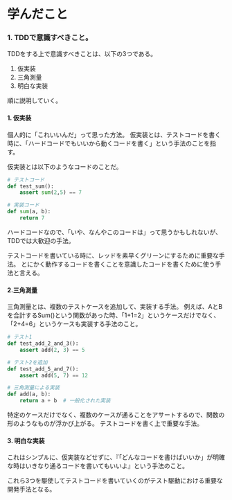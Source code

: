 # 学んだこと

### 1. TDDで意識すべきこと。
TDDをする上で意識すべきことは、以下の3つである。

1. 仮実装
2. 三角測量
3. 明白な実装

順に説明していく。

#### 1. 仮実装
個人的に「これいいんだ」って思った方法。
仮実装とは、テストコードを書く時に、「ハードコードでもいいから動くコードを書く」という手法のことを指す。


仮実装とは以下のようなコードのことだ。
```python
# テストコード
def test_sum():
    assert sum(2,5) == 7

# 実装コード
def sum(a, b):
    return 7
```

ハードコードなので、「いや、なんやこのコードは」って思うかもしれないが、TDDでは大歓迎の手法。


テストコードを書いている時に、レッドを素早くグリーンにするために重要な手法。
とにかく動作するコードを書くことを意識したコードを書くために使う手法と言える。

#### 2.三角測量
三角測量とは、複数のテストケースを追加して、実装する手法。
例えば、AとBを合計するSum()という関数があった時、「1+1=2」というケースだけでなく、「2+4=6」というケースも実装する手法のこと。

```python
# テスト1
def test_add_2_and_3():
    assert add(2, 3) == 5

# テスト2を追加
def test_add_5_and_7():
    assert add(5, 7) == 12

# 三角測量による実装
def add(a, b):
    return a + b  # 一般化された実装
```

特定のケースだけでなく、複数のケースが通ることをアサートするので、関数の形のようなものが浮かび上がる。
テストコードを書く上で重要な手法。

#### 3. 明白な実装
これはシンプルに、仮実装などせずに、『「どんなコードを書けばいいか」が明確な時はいきなり通るコードを書いてもいいよ』という手法のこと。

これら3つを駆使してテストコードを書いていくのがテスト駆動における重要な開発手法となる。